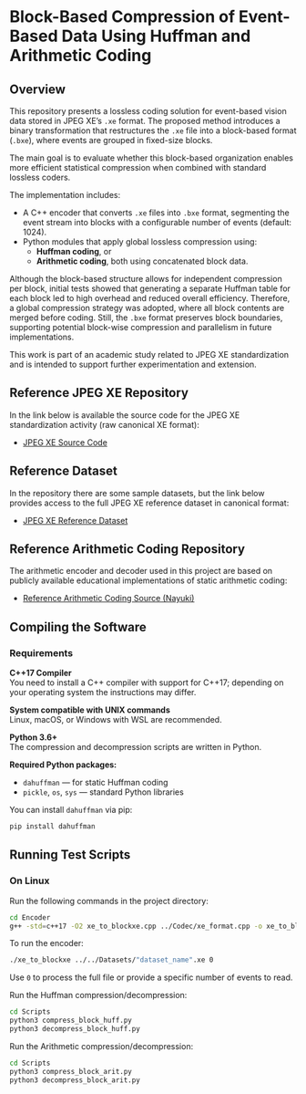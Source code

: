# Block-Based Compression of Event-Based Data Using Huffman and Arithmetic Coding

## Overview
This repository presents a lossless coding solution for event-based vision data stored in JPEG XE’s `.xe` format. The proposed method introduces a binary transformation that restructures the `.xe` file into a block-based format (`.bxe`), where events are grouped in fixed-size blocks.

The main goal is to evaluate whether this block-based organization enables more efficient statistical compression when combined with standard lossless coders.

The implementation includes:
- A C++ encoder that converts `.xe` files into `.bxe` format, segmenting the event stream into blocks with a configurable number of events (default: 1024).
- Python modules that apply global lossless compression using:
  - **Huffman coding**, or
  - **Arithmetic coding**, both using concatenated block data.

Although the block-based structure allows for independent compression per block, initial tests showed that generating a separate Huffman table for each block led to high overhead and reduced overall efficiency. Therefore, a global compression strategy was adopted, where all block contents are merged before coding. Still, the `.bxe` format preserves block boundaries, supporting potential block-wise compression and parallelism in future implementations.

This work is part of an academic study related to JPEG XE standardization and is intended to support further experimentation and extension.

## Reference JPEG XE Repository
In the link below is available the source code for the JPEG XE standardization activity (raw canonical XE format):

- [JPEG XE Source Code](https://gitlab.com/wg1/jpegxe/ctc_tools)

## Reference Dataset
In the repository there are some sample datasets, but the link below provides access to the full JPEG XE reference dataset in canonical format:

- [JPEG XE Reference Dataset](https://nx51932.your-storageshare.de/s/QgNjbps8dgAaCJ7)

## Reference Arithmetic Coding Repository  
The arithmetic encoder and decoder used in this project are based on publicly available educational implementations of static arithmetic coding:

- [Reference Arithmetic Coding Source (Nayuki)](https://github.com/nayuki/Reference-arithmetic-coding)

## Compiling the Software

### Requirements
**C++17 Compiler**  
You need to install a C++ compiler with support for C++17; depending on your operating system the instructions may differ.

**System compatible with UNIX commands**  
Linux, macOS, or Windows with WSL are recommended.

**Python 3.6+**  
The compression and decompression scripts are written in Python.

**Required Python packages:**
- `dahuffman` — for static Huffman coding
- `pickle`, `os`, `sys` — standard Python libraries

You can install `dahuffman` via pip:

```bash
pip install dahuffman
```

## Running Test Scripts

### On Linux

Run the following commands in the project directory:

```sh
cd Encoder
g++ -std=c++17 -O2 xe_to_blockxe.cpp ../Codec/xe_format.cpp -o xe_to_blockxe
```

To run the encoder:

```sh
./xe_to_blockxe ../../Datasets/"dataset_name".xe 0 
```

Use `0` to process the full file or provide a specific number of events to read.

Run the Huffman compression/decompression:

```sh
cd Scripts
python3 compress_block_huff.py
python3 decompress_block_huff.py
```

Run the Arithmetic compression/decompression:

```sh
cd Scripts
python3 compress_block_arit.py
python3 decompress_block_arit.py
```